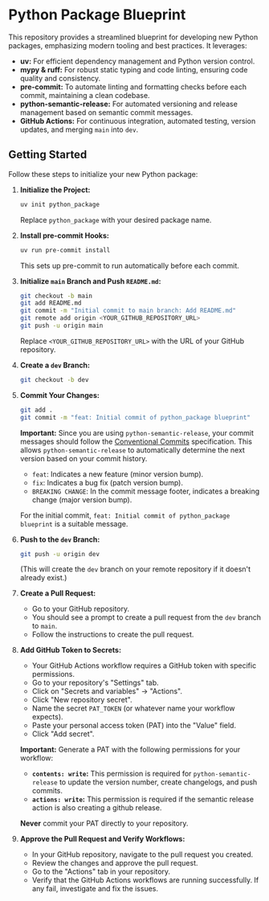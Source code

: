# Python Package Blueprint

This repository provides a streamlined blueprint for developing new Python packages, emphasizing modern tooling and best practices. It leverages:

* **uv:** For efficient dependency management and Python version control.
* **mypy & ruff:** For robust static typing and code linting, ensuring code quality and consistency.
* **pre-commit:** To automate linting and formatting checks before each commit, maintaining a clean codebase.
* **python-semantic-release:** For automated versioning and release management based on semantic commit messages.
* **GitHub Actions:** For continuous integration, automated testing, version updates, and merging `main` into `dev`.

## Getting Started

Follow these steps to initialize your new Python package:

1.  **Initialize the Project:**

    ```bash
    uv init python_package
    ```

    Replace `python_package` with your desired package name.

2.  **Install pre-commit Hooks:**

    ```bash
    uv run pre-commit install
    ```

    This sets up pre-commit to run automatically before each commit.

3.  **Initialize `main` Branch and Push `README.md`:**

    ```bash
    git checkout -b main
    git add README.md
    git commit -m "Initial commit to main branch: Add README.md"
    git remote add origin <YOUR_GITHUB_REPOSITORY_URL>
    git push -u origin main
    ```

    Replace `<YOUR_GITHUB_REPOSITORY_URL>` with the URL of your GitHub repository.

4.  **Create a `dev` Branch:**

    ```bash
    git checkout -b dev
    ```

5.  **Commit Your Changes:**

    ```bash
    git add .
    git commit -m "feat: Initial commit of python_package blueprint"
    ```

    **Important:** Since you are using `python-semantic-release`, your commit messages should follow the [Conventional Commits](https://www.conventionalcommits.org/en/v1.0.0/) specification. This allows `python-semantic-release` to automatically determine the next version based on your commit history.

    * `feat`: Indicates a new feature (minor version bump).
    * `fix`: Indicates a bug fix (patch version bump).
    * `BREAKING CHANGE`: In the commit message footer, indicates a breaking change (major version bump).

    For the initial commit, `feat: Initial commit of python_package blueprint` is a suitable message.


6.  **Push to the `dev` Branch:**

    ```bash
    git push -u origin dev
    ```

    (This will create the `dev` branch on your remote repository if it doesn't already exist.)

7.  **Create a Pull Request:**

    * Go to your GitHub repository.
    * You should see a prompt to create a pull request from the `dev` branch to `main`.
    * Follow the instructions to create the pull request.

8.  **Add GitHub Token to Secrets:**

    * Your GitHub Actions workflow requires a GitHub token with specific permissions.
    * Go to your repository's "Settings" tab.
    * Click on "Secrets and variables" -> "Actions".
    * Click "New repository secret".
    * Name the secret `PAT_TOKEN` (or whatever name your workflow expects).
    * Paste your personal access token (PAT) into the "Value" field.
    * Click "Add secret".

    **Important:** Generate a PAT with the following permissions for your workflow:

    * **`contents: write`:** This permission is required for `python-semantic-release` to update the version number, create changelogs, and push commits.
    * **`actions: write`:** This permission is required if the semantic release action is also creating a github release.

    **Never** commit your PAT directly to your repository.

9.  **Approve the Pull Request and Verify Workflows:**

    * In your GitHub repository, navigate to the pull request you created.
    * Review the changes and approve the pull request.
    * Go to the "Actions" tab in your repository.
    * Verify that the GitHub Actions workflows are running successfully. If any fail, investigate and fix the issues.
